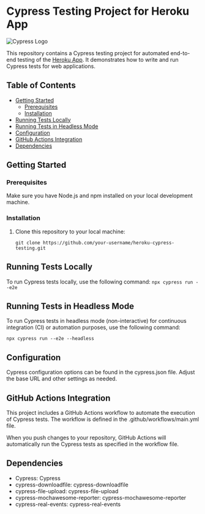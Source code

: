 # Cypress Testing Project for Heroku App

![Cypress Logo](https://docs.cypress.io/img/logo/cypress-logo-dark.png)

This repository contains a Cypress testing project for automated end-to-end testing of the [Heroku App](https://the-internet.herokuapp.com). It demonstrates how to write and run Cypress tests for web applications.

## Table of Contents
- [Getting Started](#getting-started)
  - [Prerequisites](#prerequisites)
  - [Installation](#installation)
- [Running Tests Locally](#running-tests-locally)
- [Running Tests in Headless Mode](#running-tests-in-headless-mode)
- [Configuration](#configuration)
- [GitHub Actions Integration](#github-actions-integration)
- [Dependencies](#dependencies)

## Getting Started

### Prerequisites

Make sure you have Node.js and npm installed on your local development machine.

### Installation

1. Clone this repository to your local machine:

   ```git clone https://github.com/your-username/heroku-cypress-testing.git```

## Running Tests Locally
To run Cypress tests locally, use the following command:
    ```npx cypress run --e2e```


## Running Tests in Headless Mode
To run Cypress tests in headless mode (non-interactive) for continuous integration (CI) or automation purposes, use the following command:
   
   ```npx cypress run --e2e --headless```

## Configuration
Cypress configuration options can be found in the cypress.json file. Adjust the base URL and other settings as needed.

## GitHub Actions Integration
This project includes a GitHub Actions workflow to automate the execution of Cypress tests. The workflow is defined in the .github/workflows/main.yml file.

When you push changes to your repository, GitHub Actions will automatically run the Cypress tests as specified in the workflow file.

## Dependencies
- Cypress: Cypress
- cypress-downloadfile: cypress-downloadfile
- cypress-file-upload: cypress-file-upload
- cypress-mochawesome-reporter: cypress-mochawesome-reporter
- cypress-real-events: cypress-real-events
